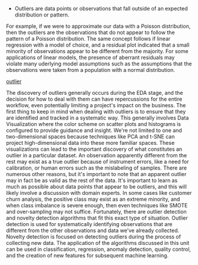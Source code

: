 * Outliers are data points or observations that fall outside of an expected distribution or pattern. 

For example, if we were to approximate our data with a Poisson distribution, then the outliers are the observations that do not appear to follow the pattern of a Poisson distribution. The same concept follows if linear regression with a model of choice, and a residual plot indicated that a small minority of observations appear to be different from the majority. For some applications of linear models, the presence of aberrant residuals may violate many uderlying model assumptions such as the assumptions that the observations were taken from a population with a normal distribution. 

[outlier](image/outlier.png)

The discovery of outliers generally occurs during the EDA stage, and the decision for how to deal with them can have repercussions for the entire workflow, even potentially limiting a project's impact on the business.
The first thing to keep in mind when dealing with outliers is to ensure that they are identified and tracked in a systematic way.
This generally involves Data Visualization where the color scheme on scatter plots and histograms is configured to provide guidance and insight.
We're not limited to one and two-dimensional spaces because techniques like PCA and t-SNE can project high-dimensional data into these more familiar spaces. These visualizations can lead to the important discovery of what constitutes an outlier in a particular dataset.
An observation apparently different from the rest may exist as a true outlier because of instrument errors, like a need for calibration, or human errors such as the mislabeling of samples. There are numerous other reasons, but it's important to note that an apparent outlier may in fact be as valid as the rest of the data. It's important to learn as much as possible about data points that appear to be outliers, and this will likely involve a discussion with domain experts.
In some cases like customer churn analysis, the positive class may exist as an extreme minority, and when class imbalance is severe enough, then even techniques like SMOTE and over-sampling may not suffice. Fortunately, there are outlier detection and novelty detection algorithms that fit this exact type of situation.
Outlier detection is used for systematically identifying observations that are different from the other observations and data we've already collected. Novelty detection is focused on detecting outliers during the process of collecting new data.
The application of the algorithms discussed in this unit can be used in classification, regression, anomaly detection, quality control, and the creation of new features for subsequent machine learning. 